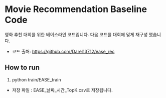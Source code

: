 # Movie Recommendation Baseline Code

영화 추천 대회를 위한 베이스라인 코드입니다. 다음 코드를 대회에 맞게 재구성 했습니다.

- 코드 출처: https://github.com/Darel13712/ease_rec



## How to run

1. python train/EASE_train
- 저장 파일 : EASE_날짜_시간_TopK.csv로 저장됩니다.